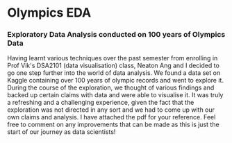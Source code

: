 # Olympics EDA
### Exploratory Data Analysis conducted on 100 years of Olympics Data 
Having learnt various techniques over the past semester from enrolling in Prof Vik's DSA2101 (data visualisation) class, Neaton Ang and I decided to go one step further into the world of data analysis. We found a data set on Kaggle containing over 100 years of olympic records and went to explore it. During the course of the exploration, we thought of various findings and backed up certain claims with data and were able to visualise it. It was truly a refreshing and a challenging experience, given the fact that the exploration was not directed in any sort and we had to come up with our own claims and analysis. I have attached the pdf for your reference. Feel free to comment on any improvements that can be made as this is just the start of our journey as data scientists!
